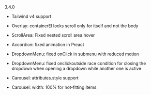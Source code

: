 3.4.0

- Tailwind v4 support

- Overlay: containerEl locks scroll only for itself and not the body
- ScrollArea: Fixed nested scroll area hover
- Accordion: fixed animation in Preact
- DropdownMenu: fixed onClick in submenu with reduced motion
- DropdownMenu: fixed onclickoutside race condition for closing the dropdown when opening a dropdown while another one is active
- Carousel: attributes.style support
- Carousel: width: 100% for not-fitting items
